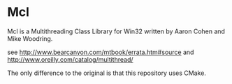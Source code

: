 # Mcl
Mcl is a Multithreading Class Library for Win32
written by Aaron Cohen and Mike Woodring.

see http://www.bearcanyon.com/mtbook/errata.htm#source and
http://www.oreilly.com/catalog/multithread/

The only difference to the original is that this repository uses CMake.